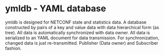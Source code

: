 # ymldb - YAML database

ymldb is designed for NETCONF state and statistics data.
A database constructed by pairs of a key and value data with data hierarchical form (as tree).
All data is automatically synchronized with data owner.
All data is serialized to an YAML document for data transmission.
For synchronization, changed data is just re-transmitted.
Publisher (Data owner) and Subscriber fashion.

